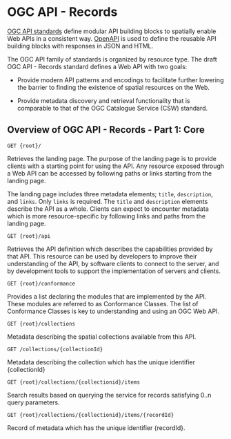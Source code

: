 # OGC API - Records

[OGC API standards](https://ogcapi.ogc.org/) define modular API building blocks to spatially enable Web APIs
in a consistent way. [OpenAPI](https://openapis.org) is used to define the reusable
API building blocks with responses in JSON and HTML.

The OGC API family of standards is organized by resource type. The draft OGC API - Records standard defines a Web API with two goals:

* Provide modern API patterns and encodings to facilitate further lowering the barrier to finding the existence of spatial resources on the Web.

* Provide metadata discovery and retrieval functionality that is comparable to that of the OGC Catalogue Service (CSW) standard.

## Overview of OGC API - Records - Part 1: Core

```
GET {root}/
```

Retrieves the landing page. The purpose of the landing page is to provide clients with a starting point for using the API. Any resource exposed through a Web API can be accessed by following paths or links starting from the landing page.

The landing page includes three metadata elements; `title`, `description`, and `links`. Only `links` is required. The `title` and `description` elements describe the API as a whole. Clients can expect to encounter metadata which is more resource-specific by following links and paths from the landing page.

```
GET {root}/api
```

Retrieves the API definition which describes the capabilities provided by that API. This resource can be used by developers to improve their understanding of the API, by software clients to connect to the server, and by development tools to support the implementation of servers and clients.

```
GET {root}/conformance
```

Provides a list declaring the modules that are implemented by the API. These modules are referred to as Conformance Classes. The list of Conformance Classes is key to understanding and using an OGC Web API.

```
GET {root}/collections
```

Metadata describing the spatial collections available from this API.

```
GET /collections/{collectionId}
```

Metadata describing the collection which has the unique identifier {collectionId}


```
GET {root}/collections/{collectionid}/items
```

Search results based on querying the service for records satisfying 0..n query parameters.


```
GET {root}/collections/{collectionid}/items/{recordId}
```

Record of metadata which has the unique identifier {recordId}.
